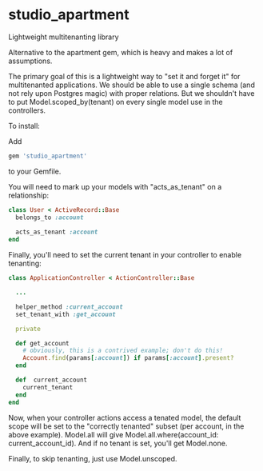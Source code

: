 # studio_apartment
Lightweight multitenanting library

Alternative to the apartment gem, which is heavy and makes a lot of assumptions.

The primary goal of this is a lightweight way to "set it and forget it" for multitenanted applications. We should be able to use a single schema (and not rely upon Postgres magic) with proper relations. But we shouldn't have to put Model.scoped_by(tenant) on every single model use in the controllers.

To install: 

Add 

```ruby
gem 'studio_apartment'
```

to your Gemfile.

You will need to mark up your models with "acts_as_tenant" on a relationship:

```ruby
class User < ActiveRecord::Base
  belongs_to :account
  
  acts_as_tenant :account
end
```

Finally, you'll need to set the current tenant in your controller to enable tenanting:

```ruby
class ApplicationController < ActionController::Base

  ...

  helper_method :current_account
  set_tenant_with :get_account

  private

  def get_account
    # obviously, this is a contrived example; don't do this!
    Account.find(params[:account]) if params[:account].present?
  end

  def  current_account
    current_tenant
  end
end
```

Now, when your controller actions access a tenated model, the default scope will be set to the "correctly tenanted" subset (per account, in the above example). Model.all will give Model.all.where(account_id: current_account_id). And if no tenant is set, you'll get Model.none.

Finally, to skip tenanting, just use Model.unscoped.